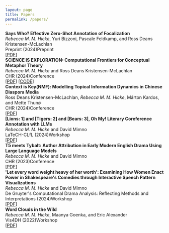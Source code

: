 ```yaml
---
layout: page
title: Papers
permalink: /papers/
---
```

<link rel="stylesheet" href="/assets/css/main.css">
<div style="font-weight: bold;">Says Who? Effective Zero-Shot Annotation of Focalization</div>
<div><em class='author-highlight'>Rebecca M. M. Hicke</em>, Yuri Bizzoni, Pascale Feldkamp, and Ross Deans Kristensen-McLachlan</div>
<div>Preprint (2024)<span class="paper-category preprint">Preprint</span></div>
<div>[<a href="https://arxiv.org/pdf/2409.11390">PDF</a>]</div>
<div class="small-spacer"></div>
<div style="font-weight: bold;">SCIENCE IS EXPLORATION: Computational Frontiers for Conceptual Metaphor Theory</div>
<div><em class='author-highlight'>Rebecca M. M. Hicke</em> and Ross Deans Kristensen-McLachlan</div>
<div>CHR (2024)<span class="paper-category conference">Conference</span></div>
<div>[<a href="https://arxiv.org/pdf/2410.08991">PDF</a>] [<a href="https://github.com/rmatouschekh/science-is-exploration">CODE</a>]</div>
<div class="small-spacer"></div>
<div style="font-weight: bold;">Context is Key(NMF): Modelling Topical Information Dynamics in Chinese Diaspora Media</div>
<div>Ross Deans Kristensen-McLachlan, <em class='author-highlight'>Rebecca M. M. Hicke</em>, Márton Kardos, and Mette Thunø</div>
<div>CHR (2024)<span class="paper-category conference">Conference</span></div>
<div>[<a href="https://arxiv.org/pdf/2410.12791">PDF</a>]</div>
<div class="small-spacer"></div>
<div style="font-weight: bold;">[Lions: 1] and [Tigers: 2] and [Bears: 3], Oh My! Literary Coreference Annotation with LLMs</div>
<div><em class='author-highlight'>Rebecca M. M. Hicke</em> and David Mimno</div>
<div>LaTeCH-CLfL (2024)<span class="paper-category workshop">Workshop</span></div>
<div>[<a href="https://arxiv.org/pdf/2401.17922.pdf">PDF</a>]</div>
<div class="small-spacer"></div>
<div style="font-weight: bold;">T5 meets Tybalt: Author Attribution in Early Modern English Drama Using Large Language Models</div>
<div><em class='author-highlight'>Rebecca M. M. Hicke</em> and David Mimno</div>
<div>CHR (2023)<span class="paper-category conference">Conference</span></div>
<div>[<a href="https://ceur-ws.org/Vol-3558/paper2757.pdf">PDF</a>]</div>
<div class="small-spacer"></div>
<div style="font-weight: bold;">'Let every word weight heavy of her worth': Examining How Women Enact Power in Shakespeare's Comedies through Interactive Speech Pattern Visualizations</div>
<div><em class='author-highlight'>Rebecca M. M. Hicke</em> and David Mimno</div>
<div>De Gruyter's Computational Drama Analysis: Reflecting Methods and Interpretations (2024)<span class="paper-category workshop">Workshop</span></div>
<div>[<a href="https://www.degruyter.com/document/doi/10.1515/9783111071824/html">PDF</a>]</div>
<div class="small-spacer"></div>
<div style="font-weight: bold;">Word Clouds in the Wild</div>
<div><em class='author-highlight'>Rebecca M. M. Hicke</em>, Maanya Goenka, and Eric Alexander</div>
<div>Vis4DH (2022)<span class="paper-category workshop">Workshop</span></div>
<div>[<a href="https://arxiv.org/pdf/2210.08059.pdf">PDF</a>]</div>